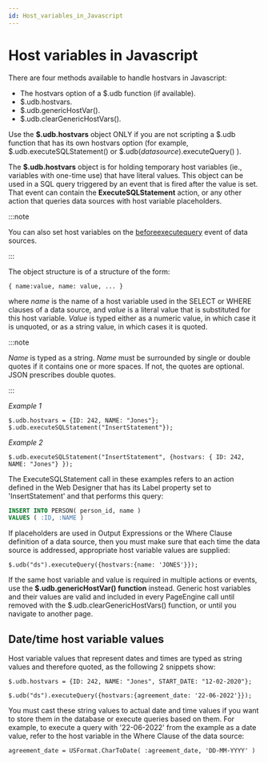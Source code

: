 ```yaml
---
id: Host_variables_in_Javascript
---
```


# Host variables in Javascript

There are four methods available to handle hostvars in Javascript:

- The hostvars option of a $.udb function (if available).
- $.udb.hostvars.
- $.udb.genericHostVar().
- $.udb.clearGenericHostVars().

Use the **$.udb.hostvars** object ONLY if you are not scripting a $.udb function that has its own hostvars option (for example, $.udb.executeSQLStatement() or $.udb(*datasource*).executeQuery() ).

The **$.udb.hostvars** object is for holding temporary host variables (ie., variables with one-time use) that have literal values. This object can be used in a SQL query triggered by an event that is fired after the value is set. That event can contain the **ExecuteSQLStatement** action, or any other action that queries data sources with host variable placeholders.


:::note

You can also set host variables on the [beforeexecutequery](/Web_and_app_UIs/UDB_Events/beforeexecutequery.md) event of data sources.

:::

The object structure is of a structure of the form:

```
{ name:value, name: value, ... }
```

where *name* is the name of a host variable used in the SELECT or WHERE clauses of a data source, and *value* is a literal value that is substituted for this host variable. *Value* is typed either as a numeric value, in which case it is unquoted, or as a string value, in which cases it is quoted.


:::note

*Name* is typed as a string. *Name* must be surrounded by single or double quotes if it contains one or more spaces. If not, the quotes are optional. JSON prescribes double quotes.

:::

*Example 1*

```
$.udb.hostvars = {ID: 242, NAME: "Jones"};
$.udb.executeSQLStatement("InsertStatement"});

```

*Example 2*

```
$.udb.executeSQLStatement("InsertStatement", {hostvars: { ID: 242, NAME: "Jones"} });
```

The ExecuteSQLStatement call in these examples refers to an action defined in the Web Designer that has its Label property set to 'InsertStatement' and that performs this query:

```sql
INSERT INTO PERSON( person_id, name ) 
VALUES ( :ID, :NAME )
```

If placeholders are used in Output Expressions or the Where Clause definition of a data source, then you must make sure that each time the data source is addressed, appropriate host variable values are supplied:

```
$.udb("ds").executeQuery({hostvars:{name: 'JONES'}});
```

If the same host variable and value is required in multiple actions or events, use the **$.udb.genericHostVar() function** instead. Generic host variables and their values are valid and included in every PageEngine call until removed with the $.udb.clearGenericHostVars() function, or until you navigate to another page.

## Date/time host variable values

Host variable values that represent dates and times are typed as string values and therefore quoted, as the following 2 snippets show:

```
$.udb.hostvars = {ID: 242, NAME: "Jones", START_DATE: "12-02-2020"};

```

```
$.udb("ds").executeQuery({hostvars:{agreement_date: '22-06-2022'}});
```

You must cast these string values to actual date and time values if you want to store them in the database or execute queries based on them. For example, to execute a query with '22-06-2022' from the example as a date value, refer to the host variable in the Where Clause of the data source:

```
agreement_date = USFormat.CharToDate( :agreement_date, 'DD-MM-YYYY' )
```

 